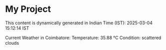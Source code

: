 # My Project

This content is dynamically generated in Indian Time (IST): 2025-03-04 15:12:14 IST


Current Weather in Coimbatore:
Temperature: 35.88 °C
Condition: scattered clouds
